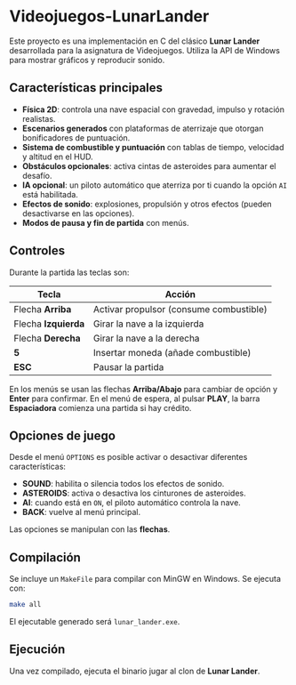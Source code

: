 # Videojuegos-LunarLander

Este proyecto es una implementación en C del clásico **Lunar Lander** desarrollada para la asignatura de Videojuegos. Utiliza la API de Windows para mostrar gráficos y reproducir sonido.

## Características principales

- **Física 2D**: controla una nave espacial con gravedad, impulso y rotación realistas.
- **Escenarios generados** con plataformas de aterrizaje que otorgan bonificadores de puntuación.
- **Sistema de combustible y puntuación** con tablas de tiempo, velocidad y altitud en el HUD.
- **Obstáculos opcionales**: activa cintas de asteroides para aumentar el desafío.
- **IA opcional**: un piloto automático que aterriza por ti cuando la opción `AI` está habilitada.
- **Efectos de sonido**: explosiones, propulsión y otros efectos (pueden desactivarse en las opciones).
- **Modos de pausa y fin de partida** con menús.

## Controles

Durante la partida las teclas son:

| Tecla                   | Acción                                    |
|-------------------------|-------------------------------------------|
| Flecha **Arriba**       | Activar propulsor (consume combustible)   |
| Flecha **Izquierda**    | Girar la nave a la izquierda              |
| Flecha **Derecha**      | Girar la nave a la derecha                |
| **5**                   | Insertar moneda (añade combustible)       |
| **ESC**                 | Pausar la partida                         |

En los menús se usan las flechas **Arriba/Abajo** para cambiar de opción y **Enter** para confirmar. En el menú de espera, al pulsar **PLAY**, la barra **Espaciadora** comienza una partida si hay crédito.

## Opciones de juego

Desde el menú `OPTIONS` es posible activar o desactivar diferentes características:

- **SOUND**: habilita o silencia todos los efectos de sonido.
- **ASTEROIDS**: activa o desactiva los cinturones de asteroides.
- **AI**: cuando está en `ON`, el piloto automático controla la nave.
- **BACK**: vuelve al menú principal.

Las opciones se manipulan con las **flechas**.

## Compilación

Se incluye un `MakeFile` para compilar con MinGW en Windows. Se ejecuta con:

```bash
make all
```

El ejecutable generado será `lunar_lander.exe`.

## Ejecución

Una vez compilado, ejecuta el binario jugar al clon de **Lunar Lander**.
